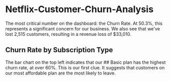 # Netflix-Customer-Churn-Analysis
The most critical number on the dashboard: the Churn Rate. At 50.3%, this represents a significant concern for our business. We also see that we've lost 2,515 customers, resulting in a revenue loss of $33,010.

## Churn Rate by Subscription Type
The bar chart on the top left indicates that our ## Basic plan has the highest churn rate, at over 60%. This is our first clue. It suggests that customers on our most affordable plan are the most likely to leave.
